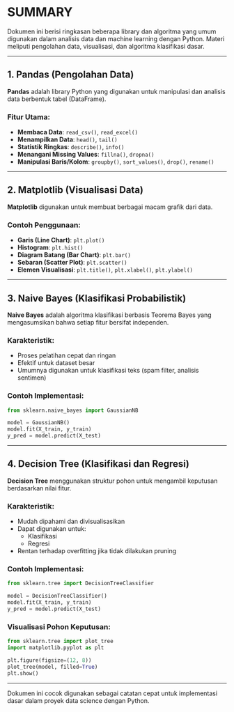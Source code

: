 
# SUMMARY

Dokumen ini berisi ringkasan beberapa library dan algoritma yang umum digunakan dalam analisis data dan machine learning dengan Python. Materi meliputi pengolahan data, visualisasi, dan algoritma klasifikasi dasar.

---

## 1. Pandas (Pengolahan Data)

**Pandas** adalah library Python yang digunakan untuk manipulasi dan analisis data berbentuk tabel (DataFrame).

### Fitur Utama:
- **Membaca Data**: `read_csv()`, `read_excel()`
- **Menampilkan Data**: `head()`, `tail()`
- **Statistik Ringkas**: `describe()`, `info()`
- **Menangani Missing Values**: `fillna()`, `dropna()`
- **Manipulasi Baris/Kolom**: `groupby()`, `sort_values()`, `drop()`, `rename()`

---

## 2. Matplotlib (Visualisasi Data)

**Matplotlib** digunakan untuk membuat berbagai macam grafik dari data.

### Contoh Penggunaan:
- **Garis (Line Chart)**: `plt.plot()`
- **Histogram**: `plt.hist()`
- **Diagram Batang (Bar Chart)**: `plt.bar()`
- **Sebaran (Scatter Plot)**: `plt.scatter()`
- **Elemen Visualisasi**: `plt.title()`, `plt.xlabel()`, `plt.ylabel()`

---

## 3. Naive Bayes (Klasifikasi Probabilistik)

**Naive Bayes** adalah algoritma klasifikasi berbasis Teorema Bayes yang mengasumsikan bahwa setiap fitur bersifat independen.

### Karakteristik:
- Proses pelatihan cepat dan ringan
- Efektif untuk dataset besar
- Umumnya digunakan untuk klasifikasi teks (spam filter, analisis sentimen)

### Contoh Implementasi:
```python
from sklearn.naive_bayes import GaussianNB

model = GaussianNB()
model.fit(X_train, y_train)
y_pred = model.predict(X_test)
```

---

## 4. Decision Tree (Klasifikasi dan Regresi)

**Decision Tree** menggunakan struktur pohon untuk mengambil keputusan berdasarkan nilai fitur.

### Karakteristik:
- Mudah dipahami dan divisualisasikan
- Dapat digunakan untuk:
  - Klasifikasi
  - Regresi
- Rentan terhadap overfitting jika tidak dilakukan pruning

### Contoh Implementasi:
```python
from sklearn.tree import DecisionTreeClassifier

model = DecisionTreeClassifier()
model.fit(X_train, y_train)
y_pred = model.predict(X_test)
```

### Visualisasi Pohon Keputusan:
```python
from sklearn.tree import plot_tree
import matplotlib.pyplot as plt

plt.figure(figsize=(12, 8))
plot_tree(model, filled=True)
plt.show()
```

---

Dokumen ini cocok digunakan sebagai catatan cepat untuk implementasi dasar dalam proyek data science dengan Python.
